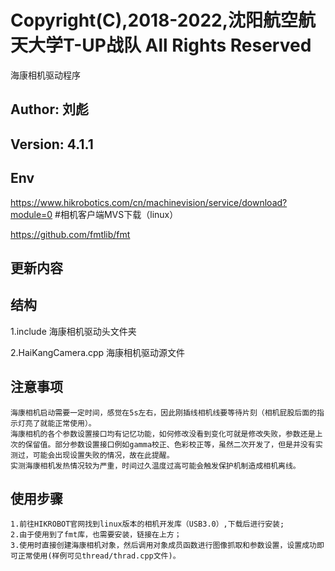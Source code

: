 # Copyright(C),2018-2022,沈阳航空航天大学T-UP战队 All Rights Reserved
海康相机驱动程序  
## Author:  刘彪
  
## Version: 4.1.1

## Env
https://www.hikrobotics.com/cn/machinevision/service/download?module=0    #相机客户端MVS下载（linux）

https://github.com/fmtlib/fmt					

## 更新内容

## 结构
1.include 海康相机驱动头文件夹

2.HaiKangCamera.cpp 海康相机驱动源文件

## 注意事项
	海康相机启动需要一定时间，感觉在5s左右，因此刚插线相机线要等待片刻（相机屁股后面的指示灯亮了就能正常使用）。
	海康相机的各个参数设置接口均有记忆功能，如何修改没看到变化可就是修改失败，参数还是上次的保留值。部分参数设置接口例如gamma校正、色彩校正等，虽然二次开发了，但是并没有实测过，可能会出现设置失败的情况，故在此提醒。
	实测海康相机发热情况较为严重，时间过久温度过高可能会触发保护机制造成相机离线。

## 使用步骤
	1.前往HIKROBOT官网找到linux版本的相机开发库（USB3.0）,下载后进行安装;
	2.由于使用到了fmt库，也需要安装，链接在上方；
	3.使用时直接创建海康相机对象，然后调用对象成员函数进行图像抓取和参数设置，设置成功即可正常使用(样例可见thread/thrad.cpp文件)。
	




	


